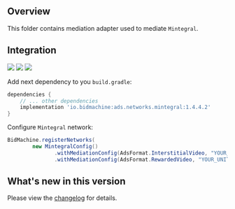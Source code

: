 ## Overview

This folder contains mediation adapter used to mediate `Mintegral`.

## Integration

[<img src="https://img.shields.io/badge/Min%20SDK%20version-1.4.4-brightgreen">](https://github.com/bidmachine/BidMachine-Android-SDK)
[<img src="https://img.shields.io/badge/Network%20Adapter%20version-1.4.4.2-brightgreen">](https://artifactory.bidmachine.io/bidmachine/io/bidmachine/ads.networks.mintegral/1.4.4.2/)
[<img src="https://img.shields.io/badge/Network%20version-9.13.5-blue">](http://cdn-adn.rayjump.com/cdn-adn/v2/markdown_v2/index.html?file=sdk-m_sdk-android&lang=en)

Add next dependency to you `build.gradle`:

```groovy
dependencies {
    // ... other dependencies
    implementation 'io.bidmachine:ads.networks.mintegral:1.4.4.2'
}
```

Configure `Mintegral` network:

```java
BidMachine.registerNetworks(
        new MintegralConfig()
               .withMediationConfig(AdsFormat.InterstitialVideo, "YOUR_UNIT_ID")
               .withMediationConfig(AdsFormat.RewardedVideo, "YOUR_UNIT_ID", "YOUR_REWARD_ID");
```

## What's new in this version

Please view the [changelog](CHANGELOG.md) for details.